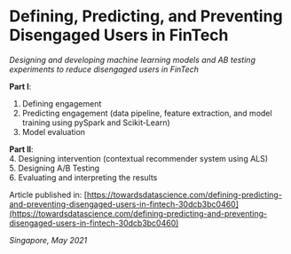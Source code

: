 
# Defining, Predicting, and Preventing Disengaged Users in FinTech
_Designing and developing machine learning models and AB testing experiments to reduce disengaged users in FinTech_



__Part I__: 
1. Defining engagement
2. Predicting engagement (data pipeline, feature extraction, and model training using pySpark and Scikit-Learn)
3. Model evaluation

__Part II__:  
4. Designing intervention (contextual recommender system using ALS)  
5. Designing A/B Testing  
6. Evaluating and interpreting the results


Article published in: [https://towardsdatascience.com/defining-predicting-and-preventing-disengaged-users-in-fintech-30dcb3bc0460](https://towardsdatascience.com/defining-predicting-and-preventing-disengaged-users-in-fintech-30dcb3bc0460)




_Singapore, May 2021_